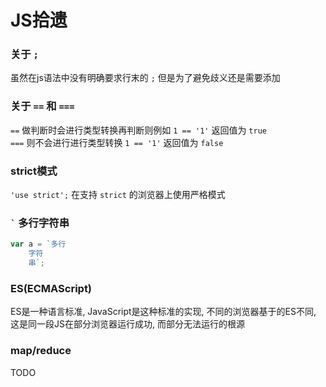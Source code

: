 # JS拾遗

### 关于 `;`
虽然在js语法中没有明确要求行末的 `;` 但是为了避免歧义还是需要添加

### 关于 `==` 和 `===` 
`==` 做判断时会进行类型转换再判断则例如 ` 1 == '1' ` 返回值为 `true`   
`===` 则不会进行进行类型转换 ` 1 == '1' ` 返回值为 `false`  

### strict模式 
`'use strict';` 在支持 `strict` 的浏览器上使用严格模式

### ``` ` ``` 多行字符串

```javascript
var a = `多行
    字符
    串`;
```

### ES(ECMAScript)
ES是一种语言标准, JavaScript是这种标准的实现, 不同的浏览器基于的ES不同, 这是同一段JS在部分浏览器运行成功, 而部分无法运行的根源

### map/reduce
TODO

